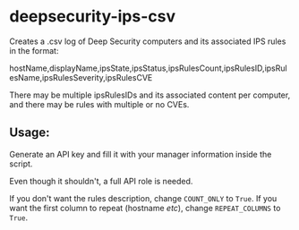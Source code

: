 # deepsecurity-ips-csv

Creates a .csv log of Deep Security computers and its associated IPS rules in the format:

hostName,displayName,ipsState,ipsStatus,ipsRulesCount,ipsRulesID,ipsRulesName,ipsRulesSeverity,ipsRulesCVE

There may be multiple ipsRulesIDs and its associated content per computer, and there may be rules with multiple or no CVEs.

Usage:
------
Generate an API key and fill it with your manager information inside the script.

Even though it shouldn't, a full API role is needed.

If you don't want the rules description, change ```COUNT_ONLY``` to ```True```.
If you want the first column to repeat (hostname _etc_), change ```REPEAT_COLUMNS``` to ```True```.